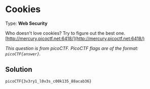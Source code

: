 # Cookies

Type: **Web Security**

Who doesn't love cookies? Try to figure out the best one. [http://mercury.picoctf.net:6418/](http://mercury.picoctf.net:6418/)

*This question is from picoCTF. PicoCTF flags are of the format: `picoCTF{answer}`.*

## Solution

`picoCTF{3v3ry1_l0v3s_c00k135_88acab36}`
